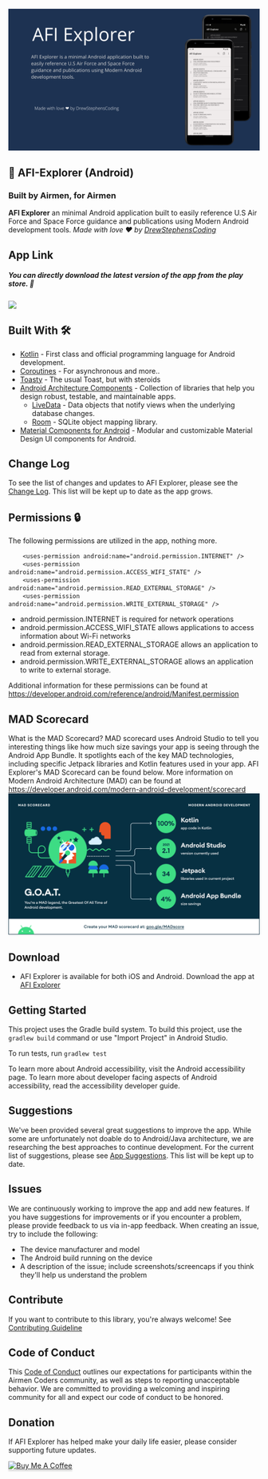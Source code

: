 ![](https://github.com/DrewStephensCoding/AFIExplorer/blob/master/screenshots/AFI%20Explorer.png)

## 📑 AFI-Explorer (Android)
### Built by Airmen, for Airmen
**AFI Explorer** an minimal Android application built to easily reference U.S Air Force and Space Force guidance and publications using Modern Android development tools.  *Made with love ❤️ by [DrewStephensCoding](https://github.com/DrewStephensCoding)*

## App Link
##### You can directly download the latest version of the app from the play store. 🎯
<a href='https://play.google.com/store/apps/details?id=io.github.drewstephenscoding.afiexplorer'><img align='center' height='85' src='https://play.google.com/intl/en_us/badges/static/images/badges/en_badge_web_generic.png'></a>

## Built With 🛠
- [Kotlin](https://kotlinlang.org/) - First class and official programming language for Android development.
- [Coroutines](https://kotlinlang.org/docs/reference/coroutines-overview.html) - For asynchronous and more..
- [Toasty](https://github.com/GrenderG/Toasty) - The usual Toast, but with steroids
- [Android Architecture Components](https://developer.android.com/topic/libraries/architecture) - Collection of libraries that help you design robust, testable, and maintainable apps.
  - [LiveData](https://developer.android.com/topic/libraries/architecture/livedata) - Data objects that notify views when the underlying database changes.
  - [Room](https://developer.android.com/topic/libraries/architecture/room) - SQLite object mapping library.
- [Material Components for Android](https://github.com/material-components/material-components-android) - Modular and customizable Material Design UI components for Android.

## Change Log 
To see the list of changes and updates to AFI Explorer, please see the [Change Log](https://github.com/DrewStephensCoding/AFIExplorer/blob/master/CHANGE_LOG.md).  This list will be kept up to date as the app grows.

## Permissions 🔒
The following permissions are utilized in the app, nothing more.
```
    <uses-permission android:name="android.permission.INTERNET" />
    <uses-permission android:name="android.permission.ACCESS_WIFI_STATE" />
    <uses-permission android:name="android.permission.READ_EXTERNAL_STORAGE" />
    <uses-permission android:name="android.permission.WRITE_EXTERNAL_STORAGE" />
```
- android.permission.INTERNET is required for network operations 
- android.permission.ACCESS_WIFI_STATE allows applications to access information about Wi-Fi networks
- android.permission.READ_EXTERNAL_STORAGE allows an application to read from external storage.
- android.permission.WRITE_EXTERNAL_STORAGE allows an application to write to external storage.

Additional information for these permissions can be found at https://developer.android.com/reference/android/Manifest.permission

## MAD Scorecard
What is the MAD Scorecard? MAD scorecard uses Android Studio to tell you interesting things like how much size savings your app is seeing through the Android App Bundle. It spotlights each of the key MAD technologies, including specific Jetpack libraries and Kotlin features used in your app.  AFI Explorer's MAD Scorecard can be found below. More information on Modern Android Architecture (MAD) can be found at https://developer.android.com/modern-android-development/scorecard
![](https://github.com/DrewStephensCoding/AFIExplorer/blob/master/screenshots/summary.png)

## Download
- AFI Explorer is available for both iOS and Android.  Download the app at [AFI Explorer](https://afiexplorer.com/)

## Getting Started
This project uses the Gradle build system. To build this project, use the `gradlew build` command or use "Import Project" in Android Studio.

To run tests, run `gradlew test`

To learn more about Android accessibility, visit the Android accessibility page. To learn more about developer facing aspects of Android accessibility, read the accessibility developer guide.

## Suggestions
We've been provided several great suggestions to improve the app.  While some are unfortunately not doable do to Android/Java architecture, we are researching the best approaches to continue development.  For the current list of suggestions, please see [App Suggestions](https://github.com/DrewStephensCoding/AFIExplorer/blob/master/SUGGESTIONS.md).  This list will be kept up to date.

## Issues
We are continuously working to improve the app and add new features.  If you have suggestions for improvements or if you encounter a problem, please provide feedback to us via in-app feedback.  When creating an issue, try to include the following:
-  The device manufacturer and model
-  The Android build running on the device
-  A description of the issue; include screenshots/screencaps if you think they'll help us understand the problem

## Contribute
If you want to contribute to this library, you're always welcome! See [Contributing Guideline](https://github.com/DrewStephensCoding/AFIExplorer/blob/master/CONTRIBUTION.md)

## Code of Conduct
This [Code of Conduct](https://github.com/DrewStephensCoding/AFIExplorer/blob/master/CODE_OF_CONDUCT.md) outlines our expectations for participants within the Airmen Coders community, as well as steps to reporting unacceptable behavior. We are committed to providing a welcoming and inspiring community for all and expect our code of conduct to be honored.

## Donation
If AFI Explorer has helped make your daily life easier, please consider supporting future updates.

<a href="https://www.buymeacoffee.com/drewcodesit" target="_blank"><img src="https://www.buymeacoffee.com/assets/img/custom_images/orange_img.png" alt="Buy Me A Coffee" style="height: 41px !important;width: 174px !important;box-shadow: 0px 3px 2px 0px rgba(190, 190, 190, 0.5) !important;-webkit-box-shadow: 0px 3px 2px 0px rgba(190, 190, 190, 0.5) !important;" ></a>
